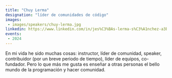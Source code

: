 ```yaml
---
title: "Chuy Lerma"
designation: "líder de comunidades de código"
images:
 - images/speakers/chuy-lerma.jpg
linkedin: https://www.linkedin.com/in/jes%C3%BAs-lerma-s%C3%A1nchez-a3b8a249
events:
 - 2024
---
```


En mi vida he sido muchas cosas: instructor, líder de comunidad, speaker, contribuidor (por un breve periodo de tiempo), líder de equipos, co-fundador. Pero lo que más me gusta es enseñar a otras personas el bello mundo de la programación y hacer comunidad.